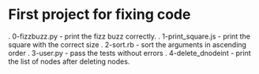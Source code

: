 # First project for fixing code

. 0-fizzbuzz.py - print the fizz buzz correctly.
. 1-print_square.js - print the square with the correct size
. 2-sort.rb - sort the arguments in ascending order
. 3-user.py - pass the tests without errors
. 4-delete_dnodeint - print the list of nodes after deleting nodes.

